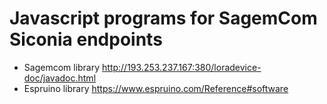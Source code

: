 Javascript programs for SagemCom Siconia endpoints
==================================================

* Sagemcom library http://193.253.237.167:380/loradevice-doc/javadoc.html
* Espruino library https://www.espruino.com/Reference#software

